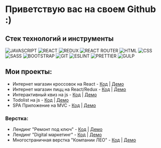 # Приветствую вас на своем Github :)
## Стек технологий и инструменты 

![JAVASCRIPT](https://img.shields.io/badge/-JAVASCRIPT-090909?style=for-the-badge&logo=javascript)
![REACT](https://img.shields.io/badge/-REACT-090909?style=for-the-badge&logo=react)
![REDUX](https://img.shields.io/badge/-REDUX-090909?style=for-the-badge&logo=redux)
![REACT ROUTER](https://img.shields.io/badge/-react--router-090909?style=for-the-badge&logo=react-router)
![HTML](https://img.shields.io/badge/-HTML5-090909?style=for-the-badge&logo=html5)
![CSS](https://img.shields.io/badge/-CSS-090909?style=for-the-badge&logo=css3)
![SASS](https://img.shields.io/badge/-SASS-090909?style=for-the-badge&logo=sass)
![BOOTSTRAP](https://img.shields.io/badge/-BOOTSTRAP-090909?style=for-the-badge&logo=bootstrap)
![GIT](https://img.shields.io/badge/-GIT-090909?style=for-the-badge&logo=git)
![ESLINT](https://img.shields.io/badge/-ESLINT-090909?style=for-the-badge&logo=eslint)
![PRETTIER](https://img.shields.io/badge/-Prettier-090909?style=for-the-badge&logo=prettier)
![GULP](https://img.shields.io/badge/-GULP-090909?style=for-the-badge&logo=gulp)

## Мои проекты:
- Интернет магазин кроссовок на React - [Код](https://github.com/sheyhmansur/sneakers-store) | [Демо](https://sneakers-store-eta.vercel.app/)
- Интернет магазин пицц на React/Redux - [Код](https://github.com/sheyhmansur/la-pizza) | [Демо](https://react-lapizza.herokuapp.com/)
- Интерактивный квиз на js - [Код](https://github.com/sheyhmansur/quiz) | [Демо](https://sheyhmansur.github.io/quiz/)
- Todolist на  js - [Код](https://github.com/sheyhmansur/todo-js) | [Демо](https://sheyhmansur.github.io/todo-js/)
- SPA Приложение на MVC - [Код](https://github.com/sheyhmansur/real-estate) | [Демо](http://cw40939.tmweb.ru/)

### Верстка:
- Лендинг "Ремонт под ключ" - [Код](https://github.com/sheyhmansur/safort) | [Демо](https://sheyhmansur.github.io/safort/)
- Лендинг "Digital маркетинг" - [Код](https://github.com/sheyhmansur/digital) | [Демо](https://sheyhmansur.github.io/digital/)
- Многостраничная верстка "Компании ЛЕО" - [Код](https://github.com/sheyhmansur/cleaning) | [Демо](https://sheyhmansur.github.io/cleaning/)














<!--
**sheyhmansur/sheyhmansur** is a ✨ _special_ ✨ repository because its `README.md` (this file) appears on your GitHub profile.

Here are some ideas to get you started:

- 🔭 I’m currently working on ...
- 🌱 I’m currently learning ...
- 👯 I’m looking to collaborate on ...
- 🤔 I’m looking for help with ...
- 💬 Ask me about ...
- 📫 How to reach me: ...
- 😄 Pronouns: ...
- ⚡ Fun fact: ...
-->
